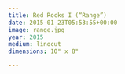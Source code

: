 ```yaml
---
title: Red Rocks I (“Range”)
date: 2015-01-23T05:53:55+00:00
image: range.jpg
year: 2015
medium: linocut
dimensions: 10" x 8"

---
```

